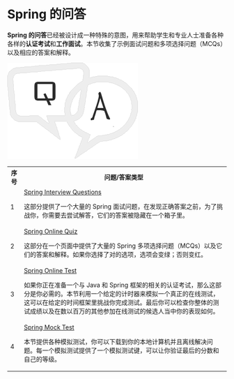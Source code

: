 # Spring 的问答

**Spring 的问答**已经被设计成一种特殊的意图，用来帮助学生和专业人士准备各种各样的**认证考试**和**工作面试**。本节收集了示例面试问题和多项选择问题（MCQs）以及相应的答案和解释。


![](images/qa1.png)


<table class="table table-bordered"> 
	<tr> 
	<th>序号</th> 
	<th>问题/答案类型</th> 
	</tr> 
	<tr> 
	<td>1</td> 
	<td><a href="/spring/spring_interview_questions.htm" title="Spring Interview Questions">Spring Interview Questions</a> 
	<p>这部分提供了一个大量的 Spring 面试问题，在发现正确答案之前，为了挑战你，你需要去尝试解答，它们的答案被隐藏在一个箱子里。</p> 
	</td> 
	</tr> 
	<tr> 
	<td>2</td> 
	<td><a href="/spring/spring_online_quiz.htm" title="Spring Online Quiz">Spring Online Quiz</a> 
	<p>这部分在一个页面中提供了大量的 Spring 多项选择问题（MCQs）以及它们的答案和解释。如果你选择了对的选项，选项会变绿；否则变红。</p> 
	</td> 
	</tr> 
	<tr> 
	<td>3</td> 
	<td><a href="/spring/spring_online_test.htm" title="Spring Online Test">Spring Online Test</a> 
	<p>如果你正在准备一个与 Java 和 Spring 框架的相关的认证考试，那么这部分是你必需的。本节利用一个给定的计时器来模拟一个真正的在线测试，这可以在给定的时间框架里挑战你完成测试。最后你可以检查你整体的测试成绩以及在数以百万的其他参加在线测试的候选人当中你的表现如何。</p> 
	</td> 
	</tr> 
	<tr> 
	<td>4</td> 
	<td><a href="/spring/spring_mock_test.htm" title="Spring Mock Test">Spring Mock Test</a> 
	<p>本节提供各种模拟测试，你可以下载到你的本地计算机并且离线解决问题。每一个模拟测试提供了一个模拟测试键，可以让你验证最后的分数和自己的等级。</p> 
	</td> 
	</tr> 
	</table> 
